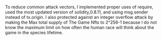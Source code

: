 To reduce common attack vectors, I implemented proper uses of require, used the most updated version of solidity,0.8.11, and using msg.sender instead of tx.origin. I also protected against an integer overflow attack by making the Max total supply of The Game Nfts to 2^256-1 because I do not know the maximum limit on how often the human race will think about the game in the species lifetime. 